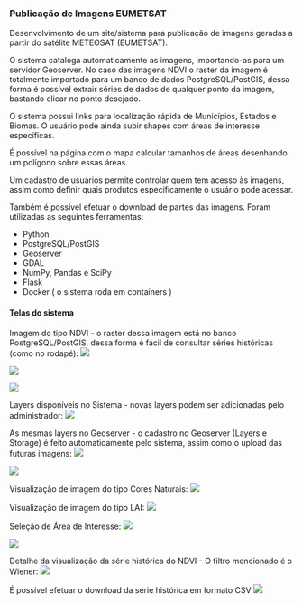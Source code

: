 ### Publicação de Imagens EUMETSAT

Desenvolvimento  de um site/sistema para publicação de imagens geradas a partir do satélite METEOSAT (EUMETSAT).

O sistema cataloga automaticamente as imagens, importando-as para um servidor Geoserver.
No caso das imagens NDVI o raster da imagem é totalmente importado para um banco de dados PostgreSQL/PostGIS, dessa forma é possível extrair séries de dados de qualquer ponto da imagem, bastando clicar no ponto desejado.

O sistema possui links para localização rápida de Municípios, Estados e Biomas. O usuário pode ainda subir shapes com áreas de interesse específicas.

É possível na página com o mapa calcular tamanhos de áreas desenhando um polígono sobre essas áreas.

Um cadastro de usuários permite controlar quem tem acesso às imagens, assim como definir quais produtos especificamente o usuário pode acessar.

Também é possível efetuar o download de partes das imagens.
Foram utilizadas as seguintes ferramentas:
- Python
- PostgreSQL/PostGIS
- Geoserver
- GDAL
- NumPy, Pandas e SciPy
- Flask
- Docker ( o sistema roda em containers )

#### Telas do sistema

Imagem do tipo NDVI - o raster dessa imagem está no banco PostgreSQL/PostGIS, dessa forma é fácil de consultar séries históricas (como no rodapé):
![](eumetsat1.png)


![](eumetsat2.png)


![](eumetsat3.png)

Layers disponíveis no Sistema - novas layers podem ser adicionadas pelo administrador:
![](eumetsat35.png)

As mesmas layers no Geoserver - o cadastro no Geoserver (Layers e Storage) é feito automaticamente pelo sistema, assim como o upload das futuras imagens:
![](eumetsat4.png)


![](eumetsat5.png)

Visualização de imagem do tipo Cores Naturais:
![](eumetsat6.png)

Visualização de imagem do tipo LAI:
![](eumetsat7.png)

Seleção de Área de Interesse:
![](eumetsat8.png)


![](eumetsat9.png)

Detalhe da visualização da série histórica do NDVI - O filtro mencionado é o Wiener:
![](eumetsat10.png)

É possível efetuar o download da série histórica em formato CSV
![](eumetsat11.png)